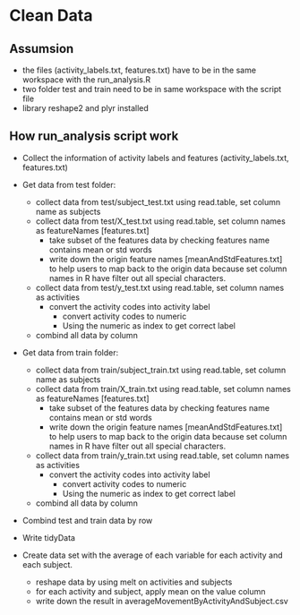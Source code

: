 Clean Data
==========

## Assumsion 
* the files (activity_labels.txt, features.txt) have to be in the same workspace with the run_analysis.R
* two folder test and train need to be in same workspace with the script file
* library reshape2 and plyr installed

## How run_analysis script work

* Collect the information of activity labels and features (activity_labels.txt, features.txt)

* Get data from test folder:
  * collect data from test/subject_test.txt using read.table, set column name as subjects
  * collect data from test/X_test.txt using read.table, set column names as featureNames [features.txt]
    * take subset of the features data by checking features name contains mean or std words
    * write down the origin feature names [meanAndStdFeatures.txt] to help users to map back to the origin data because set column names in R have filter out all special characters.
  * collect data from test/y_test.txt using read.table, set column names as activities
    * convert the activity codes into activity label
      * convert activity codes to numeric
      * Using the numeric as index to get correct label
  * combind all data by column
  
* Get data from train folder:
  * collect data from train/subject_train.txt using read.table, set column name as subjects
  * collect data from train/X_train.txt using read.table, set column names as featureNames [features.txt]
    * take subset of the features data by checking features name contains mean or std words
    * write down the origin feature names [meanAndStdFeatures.txt] to help users to map back to the origin data because set column names in R have filter out all special characters.
  * collect data from train/y_train.txt using read.table, set column names as activities
    * convert the activity codes into activity label
      * convert activity codes to numeric
      * Using the numeric as index to get correct label
  * combind all data by column
* Combind test and train data by row
* Write tidyData

* Create data set with the average of each variable for each activity and each subject.
  * reshape data by using melt on activities and subjects
  * for each activity and subject, apply mean on the value column
  * write down the result in averageMovementByActivityAndSubject.csv

